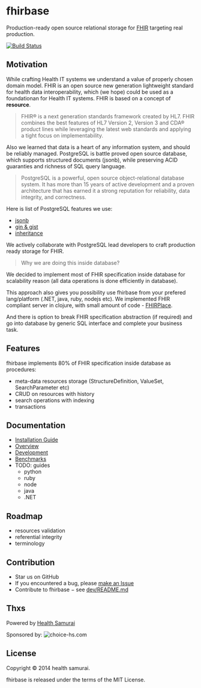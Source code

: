 # fhirbase

Production-ready open source relational storage for
[FHIR](http://hl7.org/implement/standards/fhir/) targeting real production.

[![Build Status](https://travis-ci.org/fhirbase/fhirbase.png?branch=master)](https://travis-ci.org/fhirbase/fhirbase)

## Motivation

While crafting Health IT systems we understand a value of
properly chosen domain model.  FHIR is an open source new generation
lightweight standard for health data interoperability, which (we hope)
could be used as a foundationan for Health IT systems. FHIR is based
on a concept of __resource__.

> FHIR® is a next generation standards framework created by HL7.  FHIR
> combines the best features of HL7 Version 2, Version 3 and CDA®
> product lines while leveraging the latest web standards and applying
> a tight focus on implementability.

Also we learned that data is a heart of any information system, and
should be reliably managed. PostgreSQL is battle proved open source
database, which supports structured documents (jsonb), while
preserving ACID guaranties and richness of SQL query language.

> PostgreSQL is a powerful, open source object-relational database
> system.  It has more than 15 years of active development and a
> proven architecture that has earned it a strong reputation for
> reliability, data integrity, and correctness.

Here is list of PostgreSQL features we use:

* [jsonb](http://www.postgresql.org/docs/9.4/static/functions-json.html)
* [gin & gist](http://www.postgresql.org/docs/9.1/static/textsearch-indexes.html)
* [inheritance](http://www.postgresql.org/docs/9.4/static/tutorial-inheritance.html)

We actively collaborate with PostgreSQL lead developers to craft
production ready storage for FHIR.

> Why we are doing this inside database?

We decided to implement most of FHIR specification inside database for
scalability reason (all data operations is done efficiently in database).

This approach also gives you possibility use fhirbase from your
prefered lang/platform (.NET, java, ruby, nodejs etc).
We implemented FHIR compliant server in clojure, with small amount of
code - [FHIRPlace](https://github.com/fhirbase/fhirplace/).

And there is option to break FHIR specification abstraction (if required) and
go into database by generic SQL interface and complete your business task.


## Features

fhirbase implements 80% of FHIR specification inside database as
procedures:

* meta-data resources storage (StructureDefinition, ValueSet, SearchParameter etc)
* CRUD on resources with history
* search operations with indexing
* transactions

## Documentation

* [Installation Guide](docs/installation.md)
* [Overview](docs/overview.md)
* [Development](docs/development.md)
* [Benchmarks](docs/benchmarks.md)
* TODO: guides
   * python
   * ruby
   * node
   * java
   * .NET

## Roadmap

* resources validation
* referential integrity
* terminology

## Contribution

* Star us on GitHub
* If you encountered a bug, please [make an Issue](https://github.com/fhirbase/fhirplace/issues/new)
* Contribute to fhirbase − see [dev/README.md](https://github.com/fhirbase/fhirbase/blob/master/dev/README.md)

## Thxs

Powered by [Health Samurai](http://healthsamurai.github.io/)

Sponsored by: ![choice-hs.com](http://choice-hs.com/Images/Shared/Choice-HSLogo.png)

## License

Copyright © 2014 health samurai.

fhirbase is released under the terms of the MIT License.
